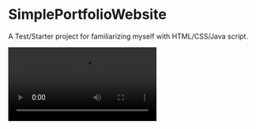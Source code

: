 # SimplePortfolioWebsite
A Test/Starter project for familiarizing myself with HTML/CSS/Java script.

![alt text](https://i.imgur.com/HKANWxx.mp4)
